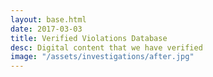 ```yaml
---
layout: base.html
date: 2017-03-03
title: Verified Violations Database
desc: Digital content that we have verified
image: "/assets/investigations/after.jpg"
---
```

